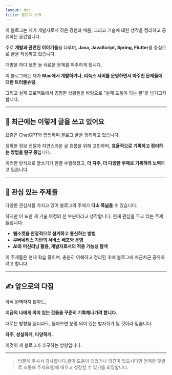 ```yaml
---
layout: doc
title: 블로그 소개
---
```


이 블로그는 제가 개발자로서 겪은 경험과 배움, 그리고 기술에 대한 생각을 정리하고 공유하는 공간입니다.

주로 **개발과 관련된 이야기들**을 다루며, **Java, JavaScript, Spring, Flutter**를 중심으로 글을 작성하고 있습니다.

개발을 하다 보면 늘 새로운 문제를 마주하게 됩니다.

이 블로그에는 제가 **Mac에서 개발하거나, 리눅스 서버를 운영하면서 마주친 문제들에 대한 트러블슈팅**,

그리고 실제 프로젝트에서 경험한 상황들을 바탕으로 "실제 도움이 되는 글"을 남기고자 합니다.

---

## 💬 최근에는 이렇게 글을 쓰고 있어요

요즘은 ChatGPT와 협업하며 블로그 글을 정리하고 있습니다.

정확한 정보 전달과 자연스러운 글 흐름을 위해 고민하며, **효율적으로 기록하고 정리하는 방법을 탐구 중**입니다.

이러한 방식으로 글쓰기가 한결 수월해졌고, **더 자주, 더 다양한 주제로 기록하려 노력**하고 있습니다.

---

## 🔎 관심 있는 주제들

다양한 관심사를 가지고 있어 블로그의 주제가 **다소 폭넓을** 수 있습니다.

하지만 이 또한 제 기술 여정의 한 부분이라고 생각합니다. 현재 관심을 두고 있는 주제들입니다:

- **웹소켓을 안정적으로 설계하고 통신하는 방법**
- **쿠버네티스 기반의 서비스 배포와 운영**
- **AI와 머신러닝 활용, 개발자로서의 적용 가능성 탐색**

이 주제들은 현재 학습 중이며, 충분히 이해하고 정리된 후에 블로그에 차근차근 공유하려고 합니다.

---

## ✍️ 앞으로의 다짐

아직 완벽하지 않아도,

**지금의 나에게 의미 있는 것들을 꾸준히 기록해나가려 합니다.**

때로는 방향을 잃더라도, 돌아보면 분명 의미 있는 발자취가 될 것이라 믿습니다.

**자주, 성실하게, 다양하게.**

이것이 제 블로그가 추구하는 방향입니다.

---

> 방문해 주셔서 감사합니다.글이 도움이 되었거나 의견이 있으시다면 언제든 댓글로 소통해 주세요!함께 배우고 성장할 수 있기를 희망합니다.
>
